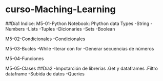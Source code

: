 # curso-Maching-Learning
##Día1
Indice:
M5-01-Python Notebook:
Phython data Types
-String
-Numbers
-Lists
-Tuples
-Dicionaries
-Sets
-Boolean

M5-02-Condicionales
-Condicionales

M5-03-Bucles
-While
-Iterar con for
-Generar secuencias de números 

M5-04-Funciones

M5-05-Clases
##Día2
-Impotarción de librerias 
  .Get y dataframes
  .Filtro dataframe
-Subida de datos
-Queries 



